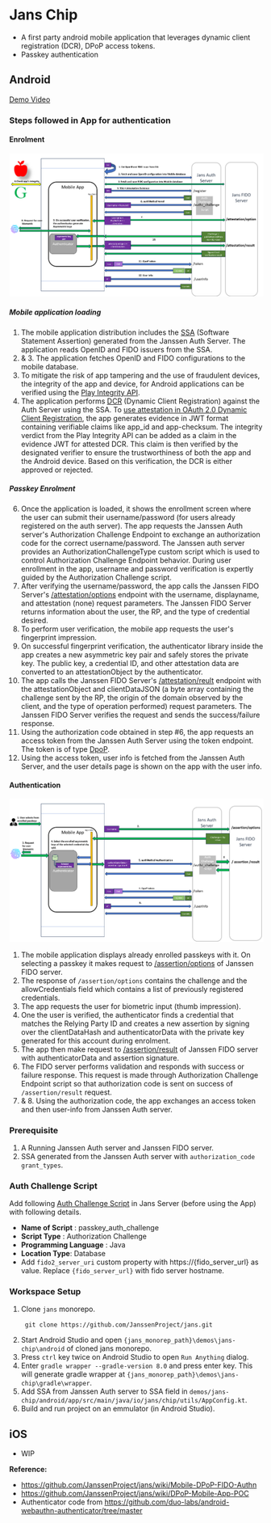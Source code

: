 # Jans Chip

- A first party android mobile application that leverages dynamic client registration (DCR), DPoP access tokens.
- Passkey authentication

## Android

[Demo Video](https://www.loom.com/embed/66e145e3bba4406ebda53715168ca8f9?sid=e946f580-587e-4c55-8ea8-3845d6ae4ce9)


### Steps followed in App for authentication

#### Enrolment

![](./android/docs/enrolment.png)

##### Mobile application loading

1. The mobile application distribution includes the [SSA](https://docs.Janssen.io/v1.1.3/admin/auth-server/endpoints/ssa/#software-statement-assertion-ssa) (Software Statement Assertion) generated from the Janssen Auth Server. The application reads OpenID and FIDO issuers from the SSA.
2. & 3. The application fetches OpenID and FIDO configurations to the mobile database.
4. To mitigate the risk of app tampering and the use of fraudulent devices, the integrity of the app and device, for Android applications can be verified using the [Play Integrity API](https://developer.android.com/google/play/integrity).
5. The application performs [DCR](https://docs.Janssen.io/v1.1.3/admin/auth-server/endpoints/client-registration/#dynamic-client-registration-dcr) (Dynamic Client Registration) against the Auth Server using the SSA. To [use attestation in OAuth 2.0 Dynamic Client Registration](https://www.ietf.org/id/draft-tschofenig-oauth-attested-dclient-reg-00.html), the app generates evidence in JWT format containing verifiable claims like app_id and app-checksum. The integrity verdict from the Play Integrity API can be added as a claim in the evidence JWT for attested DCR. This claim is then verified by the designated verifier to ensure the trustworthiness of both the app and the Android device. Based on this verification, the DCR is either approved or rejected.

##### Passkey Enrolment

6. Once the application is loaded, it shows the enrollment screen where the user can submit their username/password (for users already registered on the auth server). The app requests the Janssen Auth server's Authorization Challenge Endpoint to exchange an authorization code for the correct username/password. The Janssen auth server provides an AuthorizationChallengeType custom script which is used to control Authorization Challenge Endpoint behavior. During user enrollment in the app, username and password verification is expertly guided by the Authorization Challenge script.
7. After verifying the username/password, the app calls the Janssen FIDO Server's [/attestation/options](https://github.com/JanssensenProject/Janssen/blob/main/Janssen-fido2/docs/JanssenFido2Swagger.yaml) endpoint with the username, displayname, and attestation (none) request parameters. The Janssen FIDO Server returns information about the user, the RP, and the type of credential desired.
8. To perform user verification, the mobile app requests the user's fingerprint impression.
9. On successful fingerprint verification, the authenticator library inside the app creates a new asymmetric key pair and safely stores the private key. The public key, a credential ID, and other attestation data are converted to an attestationObject by the authenticator.
10. The app calls the Janssen FIDO Server's [/attestation/reult](https://github.com/JanssensenProject/Janssen/blob/main/Janssen-fido2/docs/JanssenFido2Swagger.yaml) endpoint with the attestationObject and clientDataJSON (a byte array containing the challenge sent by the RP, the origin of the domain observed by the client, and the type of operation performed) request parameters. The Janssen FIDO Server verifies the request and sends the success/failure response.
11. Using the authorization code obtained in step #6, the app requests an access token from the Janssen Auth Server using the token endpoint. The token is of type [DpoP](https://datatracker.ietf.org/doc/html/draft-ietf-oauth-dpop-16).
12. Using the access token, user info is fetched from the Janssen Auth Server, and the user details page is shown on the app with the user info.

#### Authentication

![](./android/docs/authentication.png)

1. The mobile application displays already enrolled passkeys with it. On selecting a passkey it makes request to [/assertion/options](https://github.com/JanssenProject/jans/blob/main/jans-fido2/docs/jansFido2Swagger.yaml) of Janssen FIDO server.
2. The response of `/assertion/options` contains the challenge and the allowCredentials field which contains a list of previously registered credentials.
3. The app requests the user for biometric input (thumb impression). 
4. One the user is verified, the authenticator finds a credential that matches the Relying Party ID and creates a new assertion by signing over the clientDataHash and authenticatorData with the private key generated for this account during enrolment.
5. The app then make request to [/assertion/result](https://github.com/JanssenProject/jans/blob/main/jans-fido2/docs/jansFido2Swagger.yaml)  of Janssen FIDO server with authenticatorData and assertion signature. 
6. The FIDO server performs validation and responds with success or failure response. This request is made through Authorization Challenge Endpoint script so that authorization code is sent on success of `/assertion/result` request.
7. & 8.  Using the authorization code, the app exchanges an access token and then user-info from Janssen Auth server.

### Prerequisite

1. A Running Janssen Auth server and Janssen FIDO server.
2. SSA generated from the Janssen Auth server with `authorization_code` `grant_types`.
 
### Auth Challenge Script

Add following [Auth Challenge Script](./android/docs/authChallengeScript.java) in Jans Server (before using the App) with following details.

- **Name of Script** : passkey_auth_challenge
- **Script Type** : Authorization Challenge
- **Programming Language** : Java
- **Location Type**: Database
- Add `fido2_server_uri` custom property with https://{fido_server_url} as value. Replace `{fido_server_url}` with fido server hostname.

### Workspace Setup

1. Clone `jans` monorepo.
   ```
    git clone https://github.com/JanssenProject/jans.git
   ```
2. Start Android Studio and open `{jans_monorep_path}\demos\jans-chip\android` of cloned jans monorepo. 
3. Press `ctrl` key twice on Android Studio to open `Run Anything` dialog.
4. Enter `gradle wrapper --gradle-version 8.0` and press enter key. This will generate gradle wrapper at `{jans_monorep_path}\demos\jans-chip\gradle\wrapper`.
5. Add SSA from Janssen Auth server to SSA field in `demos/jans-chip/android/app/src/main/java/io/jans/chip/utils/AppConfig.kt`.
5. Build and run project on an emmulator (in Android Studio).

## iOS

- WIP

**Reference:**
- https://github.com/JanssenProject/jans/wiki/Mobile-DPoP-FIDO-Authn
- https://github.com/JanssenProject/jans/wiki/DPoP-Mobile-App-POC
- Authenticator code from https://github.com/duo-labs/android-webauthn-authenticator/tree/master